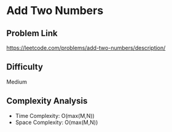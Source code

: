 # Add Two Numbers

## Problem Link

https://leetcode.com/problems/add-two-numbers/description/

## Difficulty

Medium

## Complexity Analysis

* Time Complexity: O(max(M,N))
* Space Complexity: O(max(M,N))
